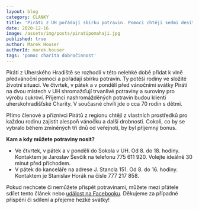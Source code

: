```yaml
---
layout: blog
category: CLANKY
title: 'Piráti z UH pořádají sbírku potravin. Pomoci chtěji sedmi desítkám chudých rodin'
date: 2020-12-16
image: /assets/img/posts/piratipomahaji.jpg
published: true
author: Marek Houser
authorId: marek.houser
tags: 'pomoc charita dobročinnost'
---
```


Piráti z Uherského Hradiště se rozhodli v této nelehké době přidat k vlně předvánoční pomoci a pořádají sbírku potravin. Ty potěší rodiny ve složité životní situaci. Ve čtvrtek, v pátek a v pondělí před vánočními svátky Piráti na dvou místech v UH shromažďují trvanlivé potraviny a suroviny pro výrobu cukroví. Příjemci nashromážděných potravin budou klienti uherskohradišťské Charity. V současné chvíli jde o cca 70 rodin s dětmi.

Přímo členové a příznivci Pirátů z regionu chtějí z vlastních prostředků pro každou rodinu zajistit alespoň vánočku a další drobnosti. Cokoli, co by se vybralo během zmíněných tří dnů od veřejnoti, by byl příjemný bonus.

**Kam a kdy můžete potraviny nosit?**

- Ve čtvrtek, v pátek a v pondělí do Sokola v UH. Od 8. do 18. hodiny. Kontaktem je Jaroslav Ševčík na telefonu 775 611 920. Volejte ideálně 30 minut před příchodem.
- V pátek do kanceláře na adrese J. Stancla 151. Od 8. do 16. hodiny. Kontaktem je Stanislav Horák na čísle 777 217 858.

Pokud nechcete či nemůžete přispět potravinami, můžete mezi přátele sdílet tento článek nebo <a href="https://www.facebook.com/events/494842808146836/" target="_blank">událost na Facebooku</a>. Děkujeme za případné přispění či sdílení a přejeme hezké svátky!
